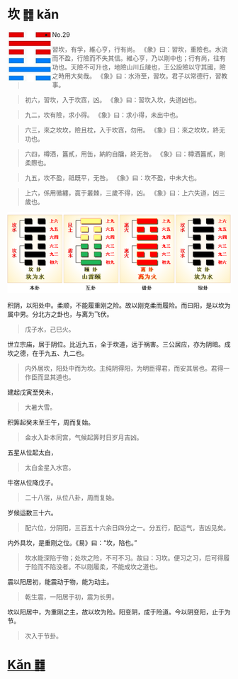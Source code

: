 # 坎 ䷜ kǎn

<img src="shapes/29.10.png" width="101" alt="坎" align="left">

- No.29

> 習坎，有孚，維心亨，行有尚。
>《彖》曰：習坎，重險也。水流而不盈，行險而不失其信。維心亨，乃以剛中也；行有尚，往有功也。天險不可升也，地險山川丘陵也，王公設險以守其國，險之時用大矣哉。
>《象》曰：水洊至，習坎。君子以常德行，習教事。

> 初六，習坎，入于坎窞，凶。
>《象》曰：習坎入坎，失道凶也。

> 九二，坎有險，求小得。
>《象》曰：求小得，未出中也。

> 六三，來之坎坎，險且枕，入于坎窞，勿用。
>《象》曰：來之坎坎，終无功也。

> 六四，樽酒，簋貳，用缶，納約自牖，終无咎。
>《象》曰：樽酒簋貳，剛柔際也。

> 九五，坎不盈，祗既平，无咎。
>《象》曰：坎不盈，中未大也。

> 上六，係用徽纏，寘于叢棘，三歲不得，凶。
>《象》曰：上六失道，凶三歲也。

<img src="shapes/29.11.png">

积阴，以阳处中。柔顺，不能履重刚之险。故以刚克柔而履险。而曰阳，是以坎为属中男。分北方之卦也，与离为飞伏。
> 戊子水，己巳火。

世立宗庙，居于阴位。比近九五，全于坎道，远于祸害。三公居应，亦为阴暗。成坎之德，在于九五、九二也。
> 内外居坎，阳处中而为坎。主纯阴得阳，为明臣得君，而安其居也。君得一作臣而显其道也。

建起戊寅至癸未，
> 大暑大雪。

积筭起癸未至壬午，周而复始。
> 金水入卦本同宫，气候起筭时日岁月吉凶。

五星从位起太白，
> 太白金星入水宫。

牛宿从位降戊子。
> 二十八宿，从位八卦，周而复始。

岁候运数三十六。
> 配六位，分阴阳，三百五十六余日四分之一。分五行，配运气，吉凶见矣。

内外具坎，是重刚之位。《易》曰：“坎，陷也。”
> 坎水能深陷于物；处坎之险，不可不习。故曰：习坎。便习之习，后可得履于险而不陷没者。不以刚履柔，不能成坎之道也。

震以阳居初，能震动于物，能为动主。
> 乾生震，一阳居于初，震为长男。

坎以阳居中，为重刚之主，故以坎为险。阳变阴，成于险道。今以阴变阳，止于为节。
> 次入于节卦。

# [Kǎn ䷜](e59d8ekan.md)
